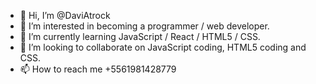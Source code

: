 - 👋 Hi, I’m @DaviAtrock
- 👀 I’m interested in becoming a programmer / web developer.
- 🌱 I’m currently learning JavaScript / React / HTML5 / CSS.
- 💞️ I’m looking to collaborate on JavaScript coding, HTML5 coding and CSS.
- 📫 How to reach me +5561981428779

<!---
DaviAtrock/DaviAtrock is a ✨ special ✨ repository because its `README.md` (this file) appears on your GitHub profile.
You can click the Preview link to take a look at your changes.
--->
